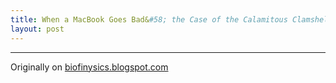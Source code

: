 ```yaml
---
title: When a MacBook Goes Bad&#58; the Case of the Calamitous Clamshell
layout: post
---
```


----------------------------------------------------------

Originally on [biofinysics.blogspot.com](http://biofinysics.blogspot.com/2014/11/when-macbook-goes-bad-case-of.html)

